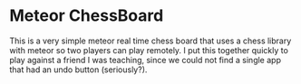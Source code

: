 # Meteor ChessBoard

This is a very simple meteor real time chess board that uses a chess library with meteor so two players can play remotely. I put this together quickly to play against a friend I was teaching, since we could not find a single app that had an undo button (seriously?).  
